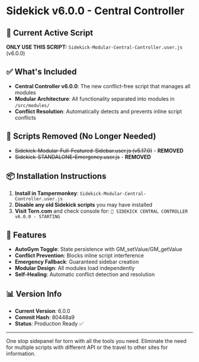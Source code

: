 # Sidekick v6.0.0 - Central Controller

## 🚀 Current Active Script

**ONLY USE THIS SCRIPT:** `Sidekick-Modular-Central-Controller.user.js` (v6.0.0)

## ✅ What's Included

- **Central Controller v6.0.0**: The new conflict-free script that manages all modules
- **Modular Architecture**: All functionality separated into modules in `/src/modules/`
- **Conflict Resolution**: Automatically detects and prevents inline script conflicts

## 🚫 Scripts Removed (No Longer Needed)

- ~~Sidekick-Modular-Full-Featured-Sidebar.user.js (v5.17.0)~~ - **REMOVED**
- ~~Sidekick-STANDALONE-Emergency.user.js~~ - **REMOVED**

## 📦 Installation Instructions

1. **Install in Tampermonkey**: `Sidekick-Modular-Central-Controller.user.js`
2. **Disable any old Sidekick scripts** you may have installed
3. **Visit Torn.com** and check console for: `🚀 SIDEKICK CENTRAL CONTROLLER v6.0.0 - STARTING`

## 🎯 Features

- **AutoGym Toggle**: State persistence with GM_setValue/GM_getValue
- **Conflict Prevention**: Blocks inline script interference
- **Emergency Fallback**: Guaranteed sidebar creation
- **Modular Design**: All modules load independently
- **Self-Healing**: Automatic conflict detection and resolution

## 📊 Version Info

- **Current Version**: 6.0.0
- **Commit Hash**: 80448a9
- **Status**: Production Ready ✅

---

One stop sidepanel for torn with all the tools you need. Eliminate the need for multiple scripts with different API or the travel to other sites for information.
